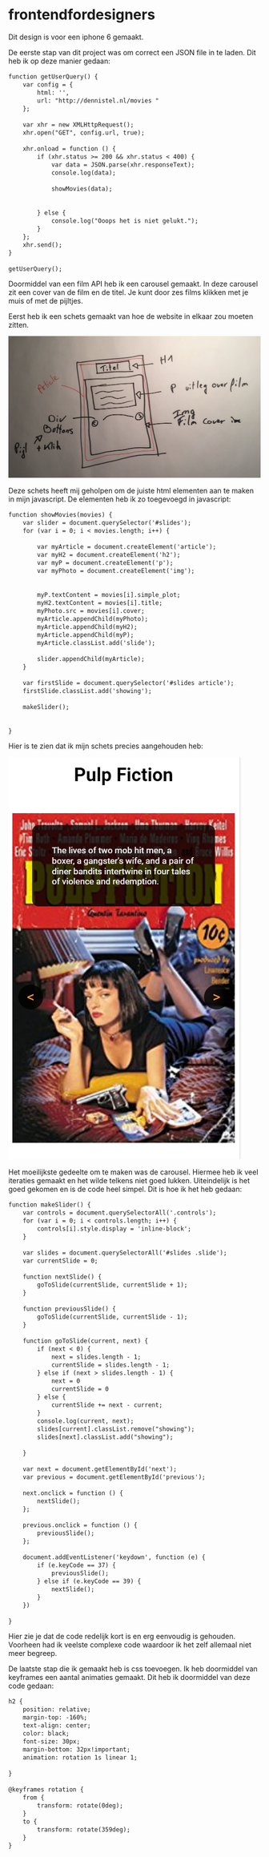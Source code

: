 # frontendfordesigners

Dit design is voor een iphone 6 gemaakt.

De eerste stap van dit project was om correct een JSON file in te laden. Dit heb ik op deze manier gedaan:

```
function getUserQuery() {
    var config = {
        html: '',
        url: "http://dennistel.nl/movies "
    };

    var xhr = new XMLHttpRequest();
    xhr.open("GET", config.url, true);

    xhr.onload = function () {
        if (xhr.status >= 200 && xhr.status < 400) {
            var data = JSON.parse(xhr.responseText);
            console.log(data);

            showMovies(data);


        } else {
            console.log("Ooops het is niet gelukt.");
        }
    };
    xhr.send();
}

getUserQuery();
```


Doormiddel van een film API heb ik een carousel gemaakt. In deze carousel zit een cover van de film en de titel. Je kunt door zes films klikken met je muis of met de pijltjes.

Eerst heb ik een schets gemaakt van hoe de website in elkaar zou moeten zitten.

![Screenshot](schetsStructuur.jpeg?raw=true)

Deze schets heeft mij geholpen om de juiste html elementen aan te maken in mijn javascript. De elementen heb ik zo toegevoegd in javascript:

```
function showMovies(movies) {
    var slider = document.querySelector('#slides');
    for (var i = 0; i < movies.length; i++) {

        var myArticle = document.createElement('article');
        var myH2 = document.createElement('h2');
        var myP = document.createElement('p');
        var myPhoto = document.createElement('img');


        myP.textContent = movies[i].simple_plot;
        myH2.textContent = movies[i].title;
        myPhoto.src = movies[i].cover;
        myArticle.appendChild(myPhoto);
        myArticle.appendChild(myH2);
        myArticle.appendChild(myP);
        myArticle.classList.add('slide');

        slider.appendChild(myArticle);
    }

    var firstSlide = document.querySelector('#slides article');
    firstSlide.classList.add('showing');

    makeSlider();


}

```

Hier is te zien dat ik mijn schets precies aangehouden heb:

![Screenshot](cover%20frontend.PNG?raw=true)

Het moeilijkste gedeelte om te maken was de carousel. Hiermee heb ik veel iteraties gemaakt en het wilde telkens niet goed lukken. Uiteindelijk is het goed gekomen en is de code heel simpel. Dit is hoe ik het heb gedaan:

```
function makeSlider() {
    var controls = document.querySelectorAll('.controls');
    for (var i = 0; i < controls.length; i++) {
        controls[i].style.display = 'inline-block';
    }

    var slides = document.querySelectorAll('#slides .slide');
    var currentSlide = 0;

    function nextSlide() {
        goToSlide(currentSlide, currentSlide + 1);
    }

    function previousSlide() {
        goToSlide(currentSlide, currentSlide - 1);
    }

    function goToSlide(current, next) {
        if (next < 0) {
            next = slides.length - 1;
            currentSlide = slides.length - 1;
        } else if (next > slides.length - 1) {
            next = 0
            currentSlide = 0
        } else {
            currentSlide += next - current;
        }
        console.log(current, next);
        slides[current].classList.remove("showing");
        slides[next].classList.add("showing");

    }

    var next = document.getElementById('next');
    var previous = document.getElementById('previous');

    next.onclick = function () {
        nextSlide();
    };

    previous.onclick = function () {
        previousSlide();
    };

    document.addEventListener('keydown', function (e) {
        if (e.keyCode == 37) {
            previousSlide();
        } else if (e.keyCode == 39) {
            nextSlide();
        }
    })

}
```

Hier zie je dat de code redelijk kort is en erg eenvoudig is gehouden. Voorheen had ik veelste complexe code waardoor ik het zelf allemaal niet meer begreep.

De laatste stap die ik gemaakt heb is css toevoegen. Ik heb doormiddel van keyframes een aantal animaties gemaakt. Dit heb ik doormiddel van deze code gedaan:

```
h2 {
    position: relative;
    margin-top: -160%;
    text-align: center;
    color: black;
    font-size: 30px;
    margin-bottom: 32px!important;
    animation: rotation 1s linear 1;
    
}

@keyframes rotation {
    from {
        transform: rotate(0deg);
    }
    to {
        transform: rotate(359deg);
    }
}

```

